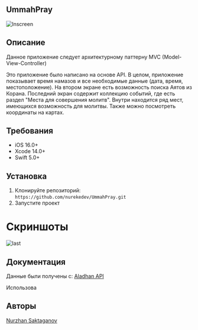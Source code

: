 ## UmmahPray 

![lnscreen](https://github.com/nurekedev/UmmahPray/assets/91678403/59b586d1-c042-43bd-816e-cea3cea3d2f5)

## Описание
Данное приложение следует архитектурному паттерну MVC (Model-View-Controller)

Это приложение было написано на основе API. 
В целом, приложение показывает время намазов и все необходимые данные (дата, время, местоположение).
На втором экране есть возможность поиска Аятов из Корана.
Последний экран содержит коллекцию событий, где есть раздел "Места для совершения молитв".
Внутри находится ряд мест, имеющихся возможность для молитвы. Также можно посмотреть координаты на картах.


## Требования

- iOS 16.0+
- Xcode 14.0+
- Swift 5.0+

## Установка

1. Клонируйте репозиторий: `https://github.com/nurekedev/UmmahPray.git`
2. Запустите проект

# Скриншоты

![last](https://github.com/nurekedev/UmmahPray/assets/91678403/fd414c3b-01c8-4431-9fb0-364efca217cc)

## Документация
Данные были получены с: 
[Aladhan API](https://aladhan.com/)

Использова


## Авторы

[Nurzhan Saktaganov](https://github.com/nurekedev)



